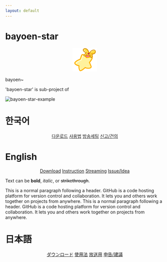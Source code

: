 ```yaml
---
layout: default
---
```


# bayoen-star

<p align="center">   
   <img src="/bayoen-star/dailycarbuncle_kirbuncle.png" width="15%" hspace="10"/>
</p>

bayoen~

'bayoen-star' is sub-project of

![bayoen-star-example](/bayoen-star-example.png#center)

<a name="Korean"> </a>
# 한국어
<p align="center">       
    <a href="https://github.com/bayoen/bayoen-star-exe/releases" class="in-btn">다운로드</a>
    <a href="/bayoen-star/instruction.html" class="in-btn">사용법</a>
    <a href="/bayoen-star/streaming.html" class="in-btn">방송세팅</a>
    <a href="https://github.com/bayoen/bayoen-star-exe/issues" class="in-btn">신고/건의</a>
</p>




<a name="English"> </a>
# English
<p align="center">       
    <a href="https://github.com/bayoen/bayoen-star-exe/releases" class="in-btn">Download</a>
    <a href="/bayoen-star/instruction.html" class="in-btn">Instruction</a>
    <a href="/bayoen-star/streaming.html" class="in-btn">Streaming</a>
    <a href="https://github.com/bayoen/bayoen-star-exe/issues" class="in-btn">Issue/Idea</a>
</p>

Text can be **bold**, _italic_, or ~~strikethrough~~.

This is a normal paragraph following a header. GitHub is a code hosting platform for version control and collaboration. It lets you and others work together on projects from anywhere.
This is a normal paragraph following a header. GitHub is a code hosting platform for version control and collaboration. It lets you and others work together on projects from anywhere.

<a name="Japanese"> </a>
# 日本語
<p align="center">       
    <a href="https://github.com/bayoen/bayoen-star-exe/releases" class="in-btn">ダウンロード</a>
    <a href="/bayoen-star/instruction.html" class="in-btn">使用法</a>
    <a href="/bayoen-star/streaming.html" class="in-btn">放送用</a>
    <a href="https://github.com/bayoen/bayoen-star-exe/issues" class="in-btn">申告/建議</a>
</p>